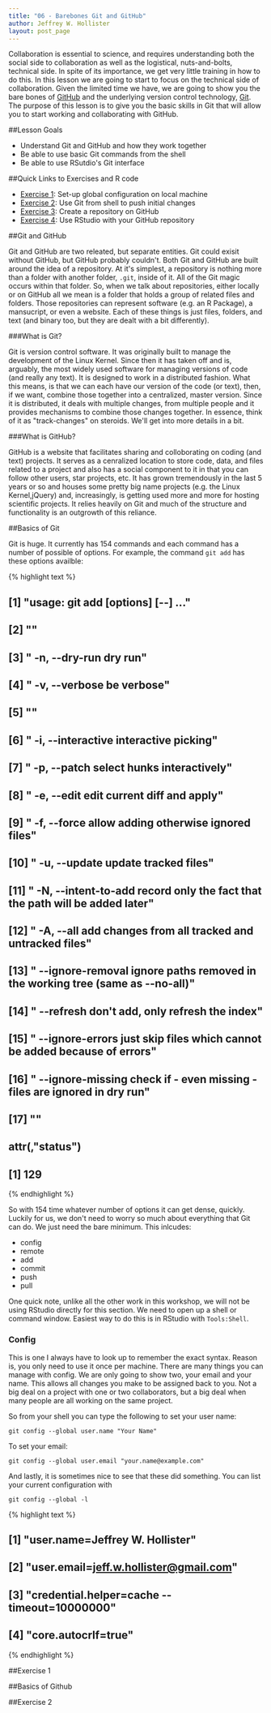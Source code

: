 ```yaml
---
title: "06 - Barebones Git and GitHub"
author: Jeffrey W. Hollister
layout: post_page
---
```




Collaboration is essential to science, and requires understanding both the social side to collaboration as well as the logistical, nuts-and-bolts, technical side.  In spite of its importance, we get very little training in how to do this.  In this lesson we are going to start to focus on the technical side of collaboration.  Given the limited time we have, we are going to show you the bare bones of [GitHub](https://github.com) and the underlying version control technology, [Git](https://git-scm.com/).  The purpose of this lesson is to give you the basic skills in Git that will allow you to start working and collaborating with GitHub. 

##Lesson Goals
- Understand Git and GitHub and how they work together
- Be able to use basic Git commands from the shell
- Be able to use RSutdio's Git interface

##Quick Links to Exercises and R code
- [Exercise 1](#exercise-1): Set-up global configuration on local machine
- [Exercise 2](#exercise-2): Use Git from shell to push initial changes
- [Exercise 3](#exercise-3): Create a repository on GitHub
- [Exercise 4](#exercise-4): Use RStudio with your GitHub repository

##Git and GitHub

Git and GitHub are two releated, but separate entities.  Git could exisit without GitHub, but GitHub probably couldn't.  Both Git and GitHub are built around the idea of a repository.  At it's simplest, a repository is nothing more than a folder with another folder, `.git`, inside of it.  All of the Git magic occurs within that folder.  So, when we talk about repositories, either locally or on GitHub all we mean is a folder that holds a group of related files and folders.  Those repositories can represent software (e.g. an R Package), a mansucript, or even a website.  Each of these things is just files, folders, and text (and binary too, but they are dealt with a bit differently).

###What is Git?

Git is version control software.  It was originally built to manage the development of the Linux Kernel.  Since then it has taken off and is, arguably, the most widely used software for managing versions of code (and really any text).  It is designed to work in a distributed fashion.  What this means, is that we can each have our version of the code (or text), then, if we want, combine those together into a centralized, master version.  Since it is distributed, it deals with multiple changes, from multiple people and it  provides mechanisms to combine those changes together.  In essence, think of it as "track-changes" on steroids.  We'll get into more details in a bit.

###What is GitHub?

GitHub is a website that facilitates sharing and colloborating on coding (and text) projects.  It serves as a cenralized location to store code, data, and files related to a project and also has a social component to it in that you can follow other users, star projects, etc.  It has grown tremendously in the last 5 years or so and houses some pretty big name projects (e.g. the Linux Kernel,jQuery) and, increasingly, is getting used more and more for hosting scientific projects.  It relies heavily on Git and much of the structure and functionality is an outgrowth of this reliance.

##Basics of Git

Git is huge.  It currently has 154 commands and each command has a number of possible of options.  For example, the command `git add` has these options availble:


{% highlight text %}
##  [1] "usage: git add [options] [--] <pathspec>..."                                          
##  [2] ""                                                                                     
##  [3] "    -n, --dry-run         dry run"                                                    
##  [4] "    -v, --verbose         be verbose"                                                 
##  [5] ""                                                                                     
##  [6] "    -i, --interactive     interactive picking"                                        
##  [7] "    -p, --patch           select hunks interactively"                                 
##  [8] "    -e, --edit            edit current diff and apply"                                
##  [9] "    -f, --force           allow adding otherwise ignored files"                       
## [10] "    -u, --update          update tracked files"                                       
## [11] "    -N, --intent-to-add   record only the fact that the path will be added later"     
## [12] "    -A, --all             add changes from all tracked and untracked files"           
## [13] "    --ignore-removal      ignore paths removed in the working tree (same as --no-all)"
## [14] "    --refresh             don't add, only refresh the index"                          
## [15] "    --ignore-errors       just skip files which cannot be added because of errors"    
## [16] "    --ignore-missing      check if - even missing - files are ignored in dry run"     
## [17] ""                                                                                     
## attr(,"status")
## [1] 129
{% endhighlight %}

So with 154 time whatever number of options it can get dense, quickly.  Luckily for us, we don't need to worry so much about everything that Git can do.  We just need the bare minimum.  This inlcudes:

  - config
  - remote
  - add
  - commit
  - push
  - pull
  
One quick note, unlike all the other work in this workshop, we will not be using RStudio directly for this section.  We need to open up a shell or command window.  Easiest way to do this is in RStudio with `Tools:Shell`.

### Config

This is one I always have to look up to remember the exact syntax.  Reason is, you only need to use it once per machine.  There are many things you can manage with config.  We are only going to show two, your email and your name.  This allows all changes you make to be assigned back to you.  Not a big deal on a project with one or two collaborators, but a big deal when many people are all working on the same project.

So from your shell you can type the following to set your user name:

```
git config --global user.name "Your Name"
```
To set your email:

```
git config --global user.email "your.name@example.com"
```
And lastly, it is sometimes nice to see that these did something.  You can list your current configuration with 

```
git config --global -l
```


{% highlight text %}
## [1] "user.name=Jeffrey W. Hollister"            
## [2] "user.email=jeff.w.hollister@gmail.com"     
## [3] "credential.helper=cache --timeout=10000000"
## [4] "core.autocrlf=true"
{% endhighlight %}

##Exercise 1

##Basics of Github

##Exercise 2


